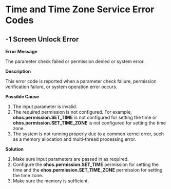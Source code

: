 # Time and Time Zone Service Error Codes

## -1 Screen Unlock Error

**Error Message**

The parameter check failed or permission denied or system error.

**Description**

This error code is reported when a parameter check failure, permission verification failure, or system operation error occurs.

**Possible Cause**


1. The input parameter is invalid.
2. The required permission is not configured. For example, **ohos.permission.SET_TIME** is not configured for setting the time or **ohos.permission.SET_TIME_ZONE** is not configured for setting the time zone.
3. The system is not running properly due to a common kernel error, such as a memory allocation and multi-thread processing error.

**Solution**

1.  Make sure input parameters are passed in as required.
2. Configure the **ohos.permission.SET_TIME** permission for setting the time and the **ohos.permission.SET_TIME_ZONE** permission for setting the time zone.
3.  Make sure the memory is sufficient.

